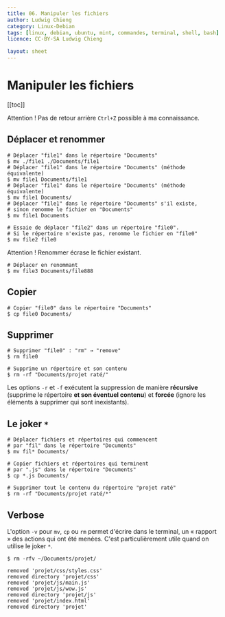 ```yaml
---
title: 06. Manipuler les fichiers
author: Ludwig Chieng
category: Linux-Debian
tags: [linux, debian, ubuntu, mint, commandes, terminal, shell, bash]
licence: CC-BY-SA Ludwig Chieng

layout: sheet
---
```


# Manipuler les fichiers

[[toc]]

Attention ! Pas de retour arrière `Ctrl+Z` possible à ma connaissance.


## Déplacer et renommer

``` shell
# Déplacer "file1" dans le répertoire "Documents"
$ mv ./file1 ./Documents/file1
# Déplacer "file1" dans le répertoire "Documents" (méthode équivalente)
$ mv file1 Documents/file1
# Déplacer "file1" dans le répertoire "Documents" (méthode équivalente)
$ mv file1 Documents/
# Déplacer "file1" dans le répertoire "Documents" s'il existe,
# sinon renomme le fichier en "Documents"
$ mv file1 Documents
```

``` shell
# Essaie de déplacer "file2" dans un répertoire "file0".
# Si le répertoire n'existe pas, renomme le fichier en "file0"
$ mv file2 file0
```

Attention ! Renommer écrase le fichier existant.

``` shell
# Déplacer en renommant
$ mv file3 Documents/file888
```


## Copier

``` shell
# Copier "file0" dans le répertoire "Documents"
$ cp file0 Documents/
```


## Supprimer

``` shell
# Supprimer "file0" : "rm" → "remove"
$ rm file0
```

``` shell
# Supprime un répertoire et son contenu
$ rm -rf "Documents/projet raté/"
```

Les options `-r` et `-f` exécutent la suppression de manière **récursive** (supprime le répertoire **et son éventuel contenu**) et **forcée** (ignore les éléments à supprimer qui sont inexistants).


## Le joker `*`

``` shell
# Déplacer fichiers et répertoires qui commencent
# par "fil" dans le répertoire "Documents"
$ mv fil* Documents/

# Copier fichiers et répertoires qui terminent
# par ".js" dans le répertoire "Documents"
$ cp *.js Documents/

# Supprimer tout le contenu du répertoire "projet raté"
$ rm -rf "Documents/projet raté/*"
```


## Verbose

L'option `-v` pour `mv`, `cp` ou `rm` permet d'écrire dans le terminal, un « rapport » des actions qui ont été menées. C'est particulièrement utile quand on utilise le joker `*`.

``` shell
$ rm -rfv ~/Documents/projet/
```
``` shell
removed 'projet/css/styles.css'
removed directory 'projet/css'
removed 'projet/js/main.js'
removed 'projet/js/wow.js'
removed directory 'projet/js'
removed 'projet/index.html'
removed directory 'projet'
```
